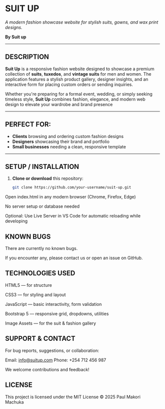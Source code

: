 # SUIT UP

*A modern fashion showcase website for stylish suits, gowns, and wax print designs.*  
 
**By Suit up**

---

## DESCRIPTION

**Suit Up** is a responsive fashion website designed to showcase a premium collection of **suits**, **tuxedos**, and **vintage suits** for men and women. The application features a stylish product gallery, designer insights, and an interactive form for placing custom orders or sending inquiries.

Whether you're preparing for a formal event, wedding, or simply seeking timeless style, **Suit Up** combines fashion, elegance, and modern web design to elevate your wardrobe and brand presence

---

## PERFECT FOR:

- **Clients** browsing and ordering custom fashion designs  
- **Designers** showcasing their brand and portfolio  
- **Small businesses** needing a clean, responsive template

---

## SETUP / INSTALLATION

1. **Clone or download** this repository:
   ```bash
   git clone https://github.com/your-username/suit-up.git
Open index.html in any modern browser (Chrome, Firefox, Edge)

No server setup or database needed

Optional: Use Live Server in VS Code for automatic reloading while developing

 ## KNOWN BUGS
There are currently no known bugs.

If you encounter any, please contact us or open an issue on GitHub.

## TECHNOLOGIES USED
HTML5 — for structure

CSS3 — for styling and layout

JavaScript — basic interactivity, form validation

Bootstrap 5 — responsive grid, dropdowns, utilities

Image Assets — for the suit & fashion gallery

## SUPPORT & CONTACT
For bug reports, suggestions, or collaboration:

Email: info@suitup.com
Phone: +254 712 456 987

We welcome contributions and feedback!

## LICENSE
This project is licensed under the MIT License
© 2025 Paul Makori Machuka